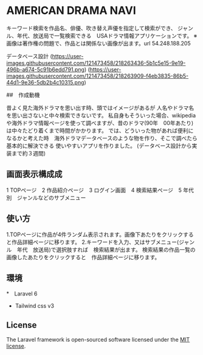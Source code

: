 # AMERICAN DRAMA NAVI
キーワード検索を作品名、俳優、吹き替え声優を指定して検索ができ、
ジャンル、年代、放送局で一覧検索できる　USAドラマ情報アプリケーションです。
※画像は著作権の問題で、作品とは関係ない画像が出ます。url 54.248.188.205

データベース設計 
(https://user-images.githubusercontent.com/121473458/218263436-5b1c5e15-9e19-496b-a674-5c91b6edd791.png)
(https://user-images.githubusercontent.com/121473458/218263909-f4eb3835-86b5-44d1-9e36-5db2b4c10315.png)


##　作成動機

昔よく見た海外ドラマを思い出す時、頭ではイメージがあるが
人名やドラマ名を思い出さないと中々検索できないです。
私自身もそういった場合、wikipediaや海外ドラマ情報ページを使って調べますが、昔のドラマ(90年　00年あたり)は中々たどり着くまで時間がかかります。
では、どういった物があれば便利になるかと考えた時　海外ドラマデータベースのような物を作り、そこで調べたら基本的に解決できる 使いやすいアプリを作りました。
(データベース設計から実装まで約３週間)

## 画面表示構成成

1 TOPページ　2 作品紹介ページ　3 ログイン画面　4 検索結果ページ　5 年代別　ジャンルなどのサブメニュー

## 使い方
1.TOPページに作品が4件ランダム表示されます。画像下あたりをクリックすると作品詳細ページに移ります。
2.キーワードを入力、又はサブメニュー(ジャンル　年代　放送局)で選択肢すれば　検索結果が出ます。
検索結果の作品一覧の画像したあたりをクリックすると　作品詳細ページに移ります。


## 環境

*　Laravel 6
*  Tailwind css v3

## License

The Laravel framework is open-sourced software licensed under the [MIT license](https://opensource.org/licenses/MIT).
